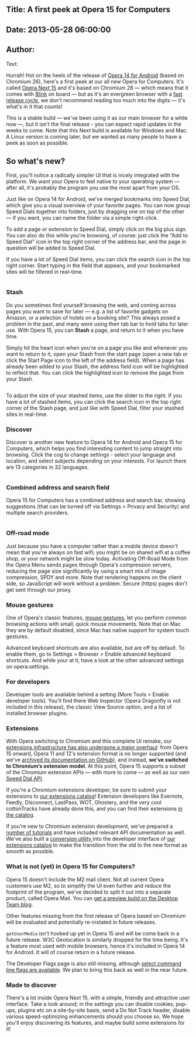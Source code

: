 Title: A first peek at Opera 15 for Computers
----
Date: 2013-05-28 06:00:00
----
Author: 
----
Text:

<p>Hurrah! Hot on the heels of the release of <a href="http://my.opera.com/ODIN/blog/opera-14-for-android-is-out">Opera 14 for Android</a> (based on Chromium 26), here&#39;s a first peek at our all new Opera for Computers. It&#39;s called <a href="http://www.opera.com/next/">Opera Next 15</a> and it&#39;s based on Chromium 28 — which means that it comes with <a href="http://www.chromium.org/blink">Blink</a> on board — but as it&#39;s an evergreen browser with a <a href="http://my.opera.com/desktopteam/blog/opera-features-and-release-cycle" target="_blank">fast release cycle</a>, we don&#39;t recommend reading too much into the digits — it&#39;s what&#39;s in it that counts!</p>

<p>This is a stable build — we&#39;ve been using it as our main browser for a while now —, but it isn&#39;t the final release - you can expect rapid updates in the weeks to come. Note that this Next build is available for Windows and Mac. A Linux version is coming later, but we wanted as many people to have a peek as soon as possible.</p>

<h2>So what&#39;s new?</h2>
<p>First, you&#39;ll notice a radically simpler UI that is nicely integrated with the platform. We want your Opera to feel native to your operating system — after all, it&#39;s probably the program you use the most apart from your OS.</p>

<p>Just like on Opera 14 for Android, we&#39;ve merged bookmarks into Speed Dial, which give you a visual overview of your favorite pages. You can now group Speed Dials together into folders, just by dragging one on top of the other — if you want, you can name the folder via a simple right-click.</p>
<p>To add a page or extension to Speed Dial, simply click on the big plus sign. You can also do this while you&#39;re browsing, of course: just click the &quot;Add to Speed Dial&quot; icon in the top right  corner of the address bar, and the page in question will be added to Speed Dial.</p>

<p>If you have a lot of Speed Dial items, you can click the search icon in the top right corner. Start typing in the field that appears, and your bookmarked sites will be filtered in real-time.</p>

<span class='imgcenter'><img alt='' src='http://files.myopera.com/brucelawson/blog/add-to-speed-dial.png' /></span> 

<h3>Stash</h3>

<p>Do you sometimes find yourself browsing the web, and coming across pages you want to save for later — e.g. a list of favorite gadgets on Amazon, or a selection of hotels on a booking site? This always posed a problem in the past, and many were using their tab bar to hold tabs for later use. With Opera 15, you can <strong>Stash</strong> a page, and return to it when you have time.</p>
<p>Simply hit the heart icon when you&#39;re on a page you like and whenever you want to return to it, open your Stash from the start page (open a new tab or click the Start Page icon to the left of the address field). When a page has already been added to your Stash, the address field icon will be highlighted to reflect that. You can click the highlighted icon to remove the page from your Stash.</p><span class='imgcenter'><img alt='' src='http://files.myopera.com/brucelawson/blog/stash.png' /></span>

<p>To adjust the size of your stashed items, use the slider to the right. If you have a lot of stashed items, you can click the search icon in the top right corner of the Stash page, and just like with Speed Dial, filter your stashed sites in real-time.</p>

<h3>Discover</h3>

<p>Discover is another new feature to Opera 14 for Android and Opera 15 for Computers, which helps you find interesting content to jump straight into browsing. Click the cog to change settings - select your language and location, and select subjects depending on your interests. For launch there are 13 categories in 32 languages.</p><span class='imgcenter'><img alt='' src='http://files.myopera.com/brucelawson/blog/discover.png' /></span> 

<h3>Combined address and search field</h3>

<p>Opera 15 for Computers has a combined address and search bar, showing suggestions (that can be turned off via Settings &gt; Privacy and Security) and multiple search providers.</p><span class='imgcenter'><img alt='' src='http://files.myopera.com/brucelawson/blog/smartbox.png' /></span>  

<h3>Off-road mode</h3>

<p>Just because you have a computer rather than a mobile device doesn&#39;t mean that you&#39;re always on fast wifi; you might be on shared wifi at a coffee shop, or your network might be slow today. Activating Off-Road Mode from the Opera Menu sends pages through Opera&#39;s compression servers, reducing the page size significantly by using a smart mix of image compression, SPDY and more. Note that rendering happens on the client side, so JavaScript will work without a problem. Secure (https) pages don&#39;t get sent through our proxy.</p>

<h3>Mouse gestures</h3>

<p>One of Opera&#39;s classic features, <a href="http://www.opera.com/help/tutorials/gestures/">mouse gestures</a>, let you perform common browsing actions with small, quick mouse movements. Note that on Mac they are by default disabled, since Mac has native support for system touch gestures.</p>
<p>Advanced keyboard shortcuts are also available, but are off by default. To enable them, go to Settings &gt; Browser &gt; Enable advanced keyboard shortcuts. And while your at it, have a look at the other advanced settings on opera:settings.</p>

<h3>For developers</h3>

<p>Developer tools are available behind a setting (More Tools &gt; Enable developer tools). You&#39;ll find there Web Inspector (Opera Dragonfly is not included in this release), the classic View Source option, and a list of installed browser plugins.</p>

<h3 id="extensions">Extensions</h3>
<p>With Opera switching to Chromium and this complete UI remake, our <a href="http://dev.opera.com/articles/view/major-changes-in-operas-extensions-infrastructure/" target="_blank">extensions infrastructure has also undergone a major overhaul</a>: from Opera 15 onward, Opera 11 and 12&#39;s extension format is no longer supported (and we&#39;ve <a href="https://github.com/operasoftware/operaextensions.js/tree/master/docs">archived its documentation on GitHub</a>), and instead, <strong>we&#39;ve switched to Chromium’s extension model</strong>. At this point, Opera 15 supports a subset of the Chromium extension APIs — with more to come — as well as our own <a href="http://dev.opera.com/extension-docs/tut_sd_extensions.html">Speed Dial API</a>.</p>
<p>If you&#39;re a Chromium extensions developer, be sure to submit your extensions to <a href="http://addons.opera.com/extensions/">our extensions catalog</a>! Extension developers like Evernote, Feedly, Disconnect, LastPass, WOT, Ghostery, and the very cool cottonTracks have already done this, and you can find their extensions <a href="https://addons.opera.com/en/extensions/">in the catalog</a>.</p>
<p>If you&#39;re new to Chromium extension development, we&#39;ve prepared a <a href="http://dev.opera.com/extension-docs/">number of tutorials</a> and have included relevant API documentation as well. We&#39;ve also built a <a href="https://github.com/operasoftware/oex2nex" target="_blank">conversion utility </a>into the developer interface of <a href="http://addons.opera.com/extensions/">our extensions catalog</a> to make the transition from the old to the new format as smooth as possible.</p>

<h3>What is not (yet) in Opera 15 for Computers?</h3>

<p>Opera 15 doesn&#39;t include the M2 mail client. Not all current Opera customers use M2, so to simplify the UI even further and reduce the footprint of the program, we&#39;ve decided to split it out into a separate product, called Opera Mail. You can <a href="http://my.opera.com/desktopteam/blog/opera-next-15-0-released/">get a preview build on the Desktop Team blog</a>.</p>

<p>Other features missing from the first release of Opera based on Chromium will be evaluated and potentially re-instated in future releases.</p>

<p><code>getUserMedia</code> isn&#39;t hooked up yet in Opera 15 and will be come back in a future release. W3C Geolocation is similarly dropped for the time being. It&#39;s a feature most used with mobile browsers, hence it&#39;s included in Opera 14 for Android. It will of course return in a future release.</p>

<p>The Developer Flags page is also still missing, although <a href="http://www.chromium.org/developers/how-tos/run-chromium-with-flags">select command line flags are available</a>. We plan to bring this back as well in the near future.</p>

<h3>Made to discover</h3>

<p>There&#39;s a lot inside Opera Next 15, with a simple, friendly and attractive user interface. Take a look around; in the settings you can disable cookies, pop-ups, plugins etc on a site-by-site basis, send a Do Not Track header, disable various speed-optimizing enhancements should you choose so. We hope you&#39;ll enjoy discovering its features, and maybe build some extensions for it!</p>
